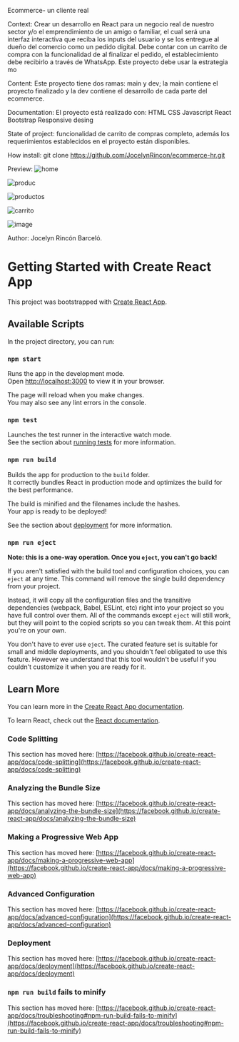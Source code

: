 
Ecommerce- un cliente real

Context: Crear un desarrollo en React para un negocio real de nuestro sector y/o el emprendimiento de un amigo o familiar, el cual será una interfaz interactiva que reciba los inputs del usuario y se los entregue al dueño del comercio como un pedido digital. Debe contar con un carrito de compra con la funcionalidad de al finalizar el pedido, el establecimiento debe recibirlo a través de WhatsApp. Este proyecto debe usar la estrategia mo

Content: Este proyecto tiene dos ramas: main y dev; la main contiene el proyecto finalizado y la dev contiene el desarrollo de cada parte del ecommerce.

Documentation: 
El proyecto está realizado con:
HTML
CSS
Javascript
React 
Bootstrap 
Responsive desing


State of project: funcionalidad de carrito de compras completo, además los requerimientos establecidos en el proyecto están disponibles.

How install:
git clone https://github.com/JocelynRincon/ecommerce-hr.git

Preview:
![home](https://user-images.githubusercontent.com/97619450/158102707-de74f2c8-7ee4-4c27-8c90-6041a0b8e6b3.png)

![produc](https://user-images.githubusercontent.com/97619450/158102740-2980c5aa-4d30-4f38-af68-48a9fbb35c91.png)

![productos](https://user-images.githubusercontent.com/97619450/158102942-5c086964-22f9-4aee-9d18-00f88f8a6293.png)

![carrito](https://user-images.githubusercontent.com/97619450/158103002-404cc9b3-b46e-4588-8b77-8456c337c749.png)

![image](https://user-images.githubusercontent.com/97619450/158103170-6b956f67-774c-4c99-9188-1f3dea5ac5da.png)


Author: Jocelyn Rincón Barceló.



















# Getting Started with Create React App

This project was bootstrapped with [Create React App](https://github.com/facebook/create-react-app).

## Available Scripts

In the project directory, you can run:

### `npm start`

Runs the app in the development mode.\
Open [http://localhost:3000](http://localhost:3000) to view it in your browser.

The page will reload when you make changes.\
You may also see any lint errors in the console.

### `npm test`

Launches the test runner in the interactive watch mode.\
See the section about [running tests](https://facebook.github.io/create-react-app/docs/running-tests) for more information.

### `npm run build`

Builds the app for production to the `build` folder.\
It correctly bundles React in production mode and optimizes the build for the best performance.

The build is minified and the filenames include the hashes.\
Your app is ready to be deployed!

See the section about [deployment](https://facebook.github.io/create-react-app/docs/deployment) for more information.

### `npm run eject`

**Note: this is a one-way operation. Once you `eject`, you can't go back!**

If you aren't satisfied with the build tool and configuration choices, you can `eject` at any time. This command will remove the single build dependency from your project.

Instead, it will copy all the configuration files and the transitive dependencies (webpack, Babel, ESLint, etc) right into your project so you have full control over them. All of the commands except `eject` will still work, but they will point to the copied scripts so you can tweak them. At this point you're on your own.

You don't have to ever use `eject`. The curated feature set is suitable for small and middle deployments, and you shouldn't feel obligated to use this feature. However we understand that this tool wouldn't be useful if you couldn't customize it when you are ready for it.

## Learn More

You can learn more in the [Create React App documentation](https://facebook.github.io/create-react-app/docs/getting-started).

To learn React, check out the [React documentation](https://reactjs.org/).

### Code Splitting

This section has moved here: [https://facebook.github.io/create-react-app/docs/code-splitting](https://facebook.github.io/create-react-app/docs/code-splitting)

### Analyzing the Bundle Size

This section has moved here: [https://facebook.github.io/create-react-app/docs/analyzing-the-bundle-size](https://facebook.github.io/create-react-app/docs/analyzing-the-bundle-size)

### Making a Progressive Web App

This section has moved here: [https://facebook.github.io/create-react-app/docs/making-a-progressive-web-app](https://facebook.github.io/create-react-app/docs/making-a-progressive-web-app)

### Advanced Configuration

This section has moved here: [https://facebook.github.io/create-react-app/docs/advanced-configuration](https://facebook.github.io/create-react-app/docs/advanced-configuration)

### Deployment

This section has moved here: [https://facebook.github.io/create-react-app/docs/deployment](https://facebook.github.io/create-react-app/docs/deployment)

### `npm run build` fails to minify

This section has moved here: [https://facebook.github.io/create-react-app/docs/troubleshooting#npm-run-build-fails-to-minify](https://facebook.github.io/create-react-app/docs/troubleshooting#npm-run-build-fails-to-minify)
